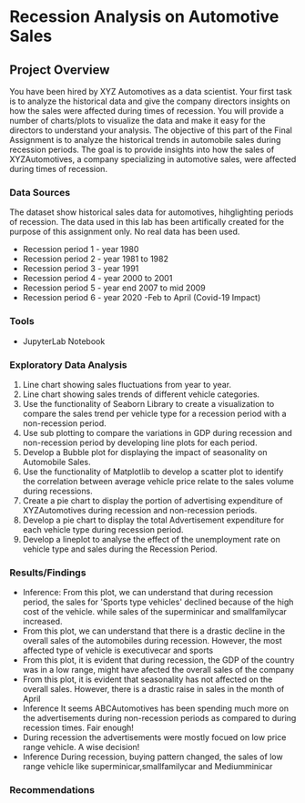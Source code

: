 # Recession Analysis on Automotive Sales

## Project Overview
You have been hired by XYZ Automotives as a data scientist. Your first task is to analyze the historical data and give the company directors insights on how the sales were affected during times of recession. You will provide a number of charts/plots to visualize the data and make it easy for the directors to understand your analysis.
The objective of this part of the Final Assignment is to analyze the historical trends in automobile sales during recession periods. The goal is to provide insights into how the sales of XYZAutomotives, a company specializing in automotive sales, were affected during times of recession.

### Data Sources
The dataset show historical sales data for automotives, hihglighting periods of recession. The data used in this lab has been artifically created for the purpose of this assignment only. No real data has been used.
- Recession period 1 - year 1980
- Recession period 2 - year 1981 to 1982
- Recession period 3 - year 1991
- Recession period 4 - year 2000 to 2001
- Recession period 5 - year end 2007 to mid 2009
- Recession period 6 - year 2020 -Feb to April (Covid-19 Impact)

### Tools
- JupyterLab Notebook

### Exploratory Data Analysis
1. Line chart showing sales fluctuations from year to year.
2. Line chart showing sales trends of different vehicle categories.
3. Use the functionality of Seaborn Library to create a visualization to compare the sales trend per vehicle type for a recession period with a non-recession period.
4. Use sub plotting to compare the variations in GDP during recession and non-recession period by developing line plots for each period.
5. Develop a Bubble plot for displaying the impact of seasonality on Automobile Sales.
6. Use the functionality of Matplotlib to develop a scatter plot to identify the correlation between average vehicle price relate to the sales volume during recessions.
7. Create a pie chart to display the portion of advertising expenditure of XYZAutomotives during recession and non-recession periods.
8. Develop a pie chart to display the total Advertisement expenditure for each vehicle type during recession period.
9. Develop a lineplot to analyse the effect of the unemployment rate on vehicle type and sales during the Recession Period.

### Results/Findings
- Inference: From this plot, we can understand that during recession period, the sales for 'Sports type vehicles' declined because of the high cost of the vehicle. while sales of the superminicar and smallfamilycar increased.
- From this plot, we can understand that there is a drastic decline in the overall sales of the automobiles during recession. However, the most affected type of vehicle is executivecar and sports
- From this plot, it is evident that during recession, the GDP of the country was in a low range, might have afected the overall sales of the company
- From this plot, it is evident that seasonality has not affected on the overall sales. However, there is a drastic raise in sales in the month of April
- Inference It seems ABCAutomotives has been spending much more on the advertisements during non-recession periods as compared to during recession times. Fair enough!
- During recession the advertisements were mostly focued on low price range vehicle. A wise decision!
- Inference During recession, buying pattern changed, the sales of low range vehicle like superminicar,smallfamilycar and Mediumminicar

### Recommendations


